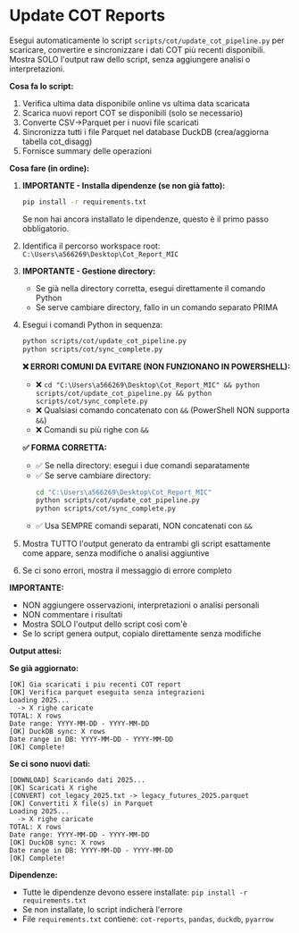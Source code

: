 # Update COT Reports

Esegui automaticamente lo script `scripts/cot/update_cot_pipeline.py` per scaricare, convertire e sincronizzare i dati COT più recenti disponibili. Mostra SOLO l'output raw dello script, senza aggiungere analisi o interpretazioni.

**Cosa fa lo script:**
1. Verifica ultima data disponibile online vs ultima data scaricata
2. Scarica nuovi report COT se disponibili (solo se necessario)
3. Converte CSV->Parquet per i nuovi file scaricati
4. Sincronizza tutti i file Parquet nel database DuckDB (crea/aggiorna tabella cot_disagg)
5. Fornisce summary delle operazioni

**Cosa fare (in ordine):**
1. **IMPORTANTE - Installa dipendenze (se non già fatto):**
   ```bash
   pip install -r requirements.txt
   ```
   Se non hai ancora installato le dipendenze, questo è il primo passo obbligatorio.

2. Identifica il percorso workspace root: `C:\Users\a566269\Desktop\Cot_Report_MIC`
3. **IMPORTANTE - Gestione directory:**
   - Se già nella directory corretta, esegui direttamente il comando Python
   - Se serve cambiare directory, fallo in un comando separato PRIMA
   
4. Esegui i comandi Python in sequenza:
   ```bash
   python scripts/cot/update_cot_pipeline.py
   python scripts/cot/sync_complete.py
   ```
   
   **❌ ERRORI COMUNI DA EVITARE (NON FUNZIONANO IN POWERSHELL):**
   - ❌ `cd "C:\Users\a566269\Desktop\Cot_Report_MIC" && python scripts/cot/update_cot_pipeline.py && python scripts/cot/sync_complete.py`
   - ❌ Qualsiasi comando concatenato con `&&` (PowerShell NON supporta `&&`)
   - ❌ Comandi su più righe con `&&`
   
   **✅ FORMA CORRETTA:**
   - ✅ Se nella directory: esegui i due comandi separatamente
   - ✅ Se serve cambiare directory:
     ```bash
     cd "C:\Users\a566269\Desktop\Cot_Report_MIC"
     python scripts/cot/update_cot_pipeline.py
     python scripts/cot/sync_complete.py
     ```
   - ✅ Usa SEMPRE comandi separati, NON concatenati con `&&`

5. Mostra TUTTO l'output generato da entrambi gli script esattamente come appare, senza modifiche o analisi aggiuntive
6. Se ci sono errori, mostra il messaggio di errore completo

**IMPORTANTE:**
- NON aggiungere osservazioni, interpretazioni o analisi personali
- NON commentare i risultati
- Mostra SOLO l'output dello script così com'è
- Se lo script genera output, copialo direttamente senza modifiche

**Output attesi:**

**Se già aggiornato:**
```
[OK] Gia scaricati i piu recenti COT report
[OK] Verifica parquet eseguita senza integrazioni
Loading 2025...
  -> X righe caricate
TOTAL: X rows
Date range: YYYY-MM-DD - YYYY-MM-DD
[OK] DuckDB sync: X rows
Date range in DB: YYYY-MM-DD - YYYY-MM-DD
[OK] Complete!
```

**Se ci sono nuovi dati:**
```
[DOWNLOAD] Scaricando dati 2025...
[OK] Scaricati X righe
[CONVERT] cot_legacy_2025.txt -> legacy_futures_2025.parquet
[OK] Convertiti X file(s) in Parquet
Loading 2025...
  -> X righe caricate
TOTAL: X rows
Date range: YYYY-MM-DD - YYYY-MM-DD
[OK] DuckDB sync: X rows
Date range in DB: YYYY-MM-DD - YYYY-MM-DD
[OK] Complete!
```

**Dipendenze:**
- Tutte le dipendenze devono essere installate: `pip install -r requirements.txt`
- Se non installate, lo script indicherà l'errore
- File `requirements.txt` contiene: `cot-reports`, `pandas`, `duckdb`, `pyarrow`


